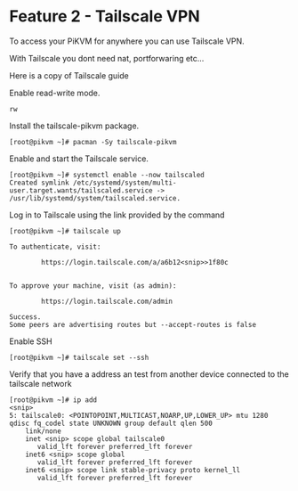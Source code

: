 # Feature 2 - Tailscale VPN

To access your PiKVM for anywhere you can use Tailscale VPN.

With Tailscale you dont need nat, portforwaring etc... 


Here is a copy of Tailscale guide

Enable read-write mode.
```
rw
```


Install the tailscale-pikvm package.

```
[root@pikvm ~]# pacman -Sy tailscale-pikvm
```

Enable and start the Tailscale service.

```
[root@pikvm ~]# systemctl enable --now tailscaled
Created symlink /etc/systemd/system/multi-user.target.wants/tailscaled.service -> /usr/lib/systemd/system/tailscaled.service.
```

Log in to Tailscale using the link provided by the command

```
[root@pikvm ~]# tailscale up

To authenticate, visit:

        https://login.tailscale.com/a/a6b12<snip>>1f80c


To approve your machine, visit (as admin):

        https://login.tailscale.com/admin

Success.
Some peers are advertising routes but --accept-routes is false
```

Enable SSH

```
[root@pikvm ~]# tailscale set --ssh
```

Verify that you have a address an test from another device connected to the tailscale network


```
[root@pikvm ~]# ip add
<snip>
5: tailscale0: <POINTOPOINT,MULTICAST,NOARP,UP,LOWER_UP> mtu 1280 qdisc fq_codel state UNKNOWN group default qlen 500
    link/none 
    inet <snip> scope global tailscale0
       valid_lft forever preferred_lft forever
    inet6 <snip> scope global 
       valid_lft forever preferred_lft forever
    inet6 <snip> scope link stable-privacy proto kernel_ll 
       valid_lft forever preferred_lft forever
```
    